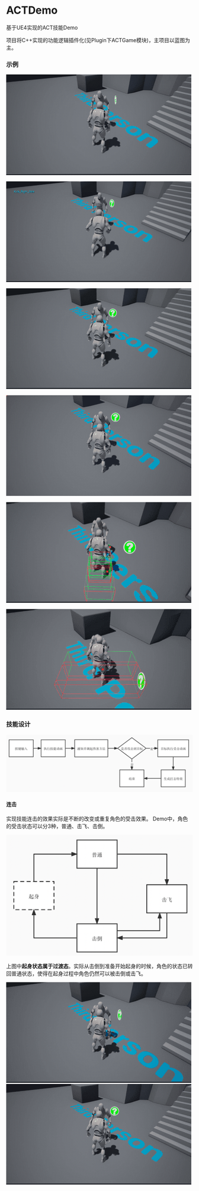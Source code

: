 # ACTDemo
基于UE4实现的ACT技能Demo

项目将C++实现的功能逻辑插件化(见Plugin下ACTGame模块)，主项目以蓝图为主。

### 示例
![](./SampleIMG/Punch_Normal.gif)

![](./SampleIMG/Kick_Normal.gif)

![](./SampleIMG/PunchUpper_GetUp.gif)

![](./SampleIMG/PunchSmash_KnockDown.gif)

![](./SampleIMG/KickSpin_KnockOff.gif)

![](./SampleIMG/KickHammer_KnockDown.gif)

### 技能设计

![](./SampleIMG/Skill_Design.png)

#### 连击
实现技能连击的效果实际是不断的改变或重复角色的受击效果。
Demo中，角色的受击状态可以分3种，普通、击飞、击倒。

![](./SampleIMG/Character_State.png)

上图中**起身状态属于过渡态**。实际从击倒到准备开始起身的时候，角色的状态已转回普通状态，使得在起身过程中角色仍然可以被击倒或击飞。

![](./SampleIMG/PunchUpper_Combo.gif)
![](./SampleIMG/Punch_Kick_Combo.gif)


